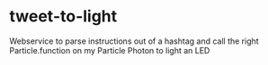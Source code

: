 # tweet-to-light
Webservice to parse instructions out of a hashtag and call the right Particle.function on my Particle Photon to light an LED
